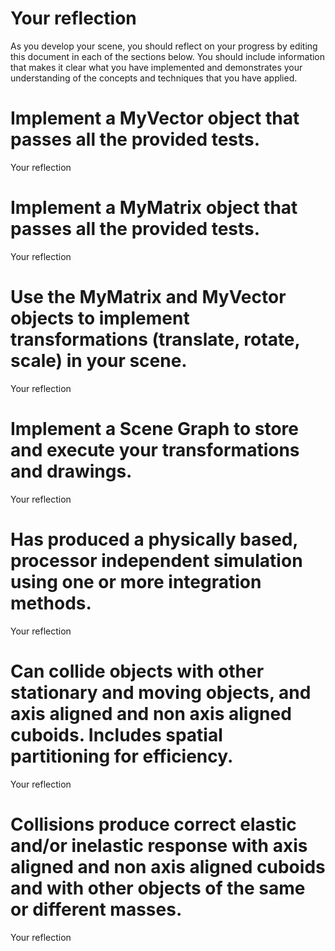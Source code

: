 # Your reflection
As you develop your scene, you should reflect on your progress by editing this document in each of the sections below. You should include information that makes it clear what you have implemented and demonstrates your understanding of the concepts and techniques that you have applied.
# Implement a MyVector object that passes all the provided tests.
Your reflection
# Implement a MyMatrix object that passes all the provided tests.
Your reflection
# Use the MyMatrix and MyVector objects to implement transformations (translate, rotate, scale) in your scene.
Your reflection
# Implement a Scene Graph to store and execute your transformations and drawings.
Your reflection
# Has produced a physically based, processor independent simulation using one or more integration methods.
Your reflection
# Can collide objects with other stationary and moving objects, and axis aligned and non axis aligned cuboids. Includes spatial partitioning for efficiency.
Your reflection
# Collisions produce correct elastic and/or inelastic response with axis aligned and non axis aligned cuboids and with other objects of the same or different masses.
Your reflection
